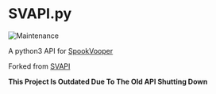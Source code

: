 # SVAPI.py

![Maintenance]([https://img.shields.io/badge/Maintained%3F-no-red.svg])

A python3 API for [SpookVooper](https://spookvooper.com)

Forked from [SVAPI](https://github.com/asdia0/SVAPI.py)

**This Project Is Outdated Due To The Old API Shutting Down**

